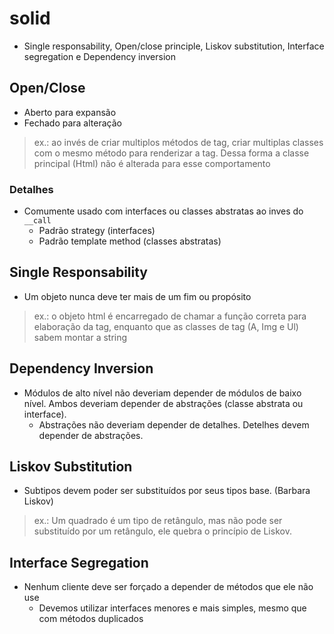 # solid
- Single responsability, Open/close principle, Liskov substitution, Interface segregation e Dependency inversion

## Open/Close
- Aberto para expansão
- Fechado para alteração
> ex.: ao invés de criar multiplos métodos de tag, criar multiplas classes com o mesmo método para renderizar a tag. Dessa forma a classe principal (Html) não é alterada para esse comportamento

### Detalhes
- Comumente usado com interfaces ou classes abstratas ao inves do `__call`
    - Padrão strategy (interfaces)
    - Padrão template method (classes abstratas)

## Single Responsability
- Um objeto nunca deve ter mais de um fim ou propósito
> ex.: o objeto html é encarregado de chamar a função correta para elaboração da tag, enquanto que as classes de tag (A, Img e Ul) sabem montar a string

## Dependency Inversion
- Módulos de alto nível não deveriam depender de módulos de baixo nível. Ambos deveriam depender de abstrações (classe abstrata ou interface).
    - Abstrações não deveriam depender de detalhes. Detelhes devem depender de abstrações.

## Liskov Substitution
- Subtipos devem poder ser substituídos por seus tipos base. (Barbara Liskov)
> ex.: Um quadrado é um tipo de retângulo, mas não pode ser substituído por um retângulo, ele quebra o princípio de Liskov.

## Interface Segregation
- Nenhum cliente deve ser forçado a depender de métodos que ele não use
    - Devemos utilizar interfaces menores e mais simples, mesmo que com métodos duplicados

